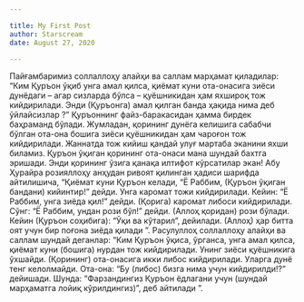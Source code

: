 ```yaml
---

title: My First Post
author: Starscream
date: August 27, 2020

---
```


Пайғамбаримиз соллаллоҳу алайҳи ва саллам марҳамат қиладилар: “Ким Қуръон ўқиб унга амал қилса, қиёмат куни ота-онасига зиёси дунёдаги – агар сизларда бўлса – қуёшникидан ҳам яхшироқ тож кийдирилади. Энди (Қуръонга) амал қилган банда ҳақида нима деб ўйлайсизлар ?”
Қуръоннинг файз-баракасидан ҳамма бирдек баҳраманд бўлади. Жумладан, қорининг дунёга келишига сабабчи бўлган ота-она бошига зиёси қуёшникидан ҳам чароғон тож кийдирилади. Жаннатда тож кийиш қандай улуғ мартаба эканини яхши биламиз. Қуръон ўқиган қорининг ота-онаси мана шундай бахтга эришади. Энди қорининг ўзига қанақа илтифот кўрсатилар экан!
Абу Ҳурайра розияллоҳу анҳудан ривоят қилинган ҳадиси шарифда айтилишича, “Қиёмат куни Қуръон келади, “Ё Раббим, (Қуръон ўқиган бандани) кийинтир!” дейди. Унга каромат тожи кийдирилади. Кейин: “Ё Раббим, унга зиёда қил!” дейди. (Қорига) каромат либоси кийдирилади. Сўнг: “Ё Раббим, ундан рози бўл!” дейди. (Аллоҳ қоридан) рози бўлади. Кейин (Қуръон соҳибига): “Ўқи ва кўтарил”, дейилади. (Аллоҳ) ҳар битта оят учун бир поғона зиёда қилади ”.
Расулуллоҳ соллаллоҳу алайҳи ва саллам шундай деганлар: “Ким Қуръон ўқиса, ўрганса, унга амал қилса, қиёмат куни (бошига) нурдан тож кийдирилади. Унинг зиёси қуёшникига ўхшайди. (Қорининг) ота-онасига икки либос кийдирилади. Уларга дунё тенг келолмайди. Ота-она: “Бу (либос) бизга нима учун кийдирилди!?” дейишади. Шунда: “Фарзандингиз Қуръон ёдлагани учун (шундай марҳаматга лойиқ кўрилдингиз)”, деб айтилади ”.